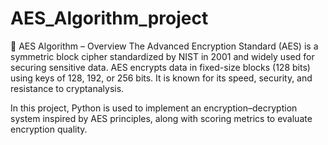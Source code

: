 # AES_Algorithm_project

🔐 AES Algorithm – Overview
The Advanced Encryption Standard (AES) is a symmetric block cipher standardized by NIST in 2001 and widely used for securing sensitive data. AES encrypts data in fixed-size blocks (128 bits) using keys of 128, 192, or 256 bits. It is known for its speed, security, and resistance to cryptanalysis.

In this project, Python is used to implement an encryption–decryption system inspired by AES principles, along with scoring metrics to evaluate encryption quality.
